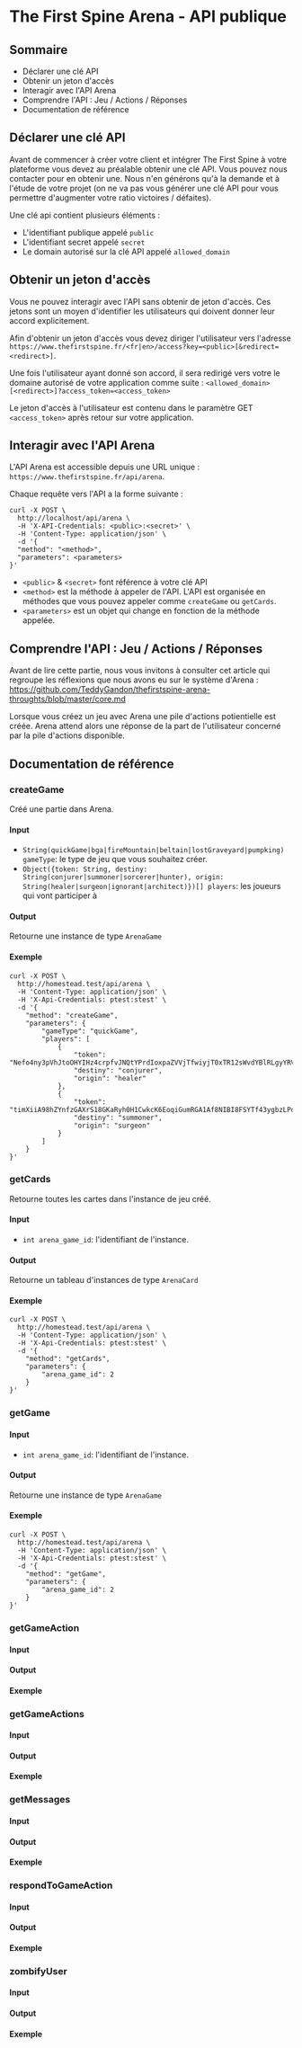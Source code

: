 # The First Spine Arena - API publique

## Sommaire

- Déclarer une clé API
- Obtenir un jeton d'accès
- Interagir avec l'API Arena
- Comprendre l'API : Jeu / Actions / Réponses
- Documentation de référence

## Déclarer une clé API

Avant de commencer à créer votre client et intégrer The First Spine à votre plateforme vous devez au préalable obtenir une clé API. Vous pouvez nous contacter pour en obtenir une. Nous n'en générons qu'à la demande et à l'étude de votre projet (on ne va pas vous générer une clé API pour vous permettre d'augmenter votre ratio victoires / défaites).

Une clé api contient plusieurs éléments :
- L'identifiant publique appelé `public`
- L'identifiant secret appelé `secret`
- Le domain autorisé sur la clé API appelé `allowed_domain`

## Obtenir un jeton d'accès

Vous ne pouvez interagir avec l'API sans obtenir de jeton d'accès. Ces jetons sont un moyen d'identifier les utilisateurs qui doivent donner leur accord explicitement.

Afin d'obtenir un jeton d'accès vous devez diriger l'utilisateur vers l'adresse `https://www.thefirstspine.fr/<fr|en>/access?key=<public>[&redirect=<redirect>]`. 

Une fois l'utilisateur ayant donné son accord, il sera redirigé vers votre le domaine autorisé de votre application comme suite : `<allowed_domain>[<redirect>]?access_token=<access_token>`

Le jeton d'accès à l'utilisateur est contenu dans le paramètre GET `<access_token>` après retour sur votre application.

## Interagir avec l'API Arena

L'API Arena est accessible depuis une URL unique : `https://www.thefirstspine.fr/api/arena`.

Chaque requête vers l'API a la forme suivante :

```curl
curl -X POST \
  http://localhost/api/arena \
  -H 'X-API-Credentials: <public>:<secret>' \
  -H 'Content-Type: application/json' \
  -d '{
  "method": "<method>",
  "parameters": <parameters>
}'
```

- `<public>` & `<secret>` font référence à votre clé API
- `<method>` est la méthode à appeler de l'API. L'API est organisée en méthodes que vous pouvez appeler comme `createGame` ou `getCards`.
- `<parameters>` est un objet qui change en fonction de la méthode appelée.

## Comprendre l'API : Jeu / Actions / Réponses

Avant de lire cette partie, nous vous invitons à consulter cet article qui regroupe les réflexions que nous avons eu sur le système d'Arena : https://github.com/TeddyGandon/thefirstspine-arena-throughts/blob/master/core.md

Lorsque vous créez un jeu avec Arena une pile d'actions potientielle est créée. Arena attend alors une réponse de la part de l'utilisateur concerné par la pile d'actions disponible.

## Documentation de référence

### createGame

Créé une partie dans Arena.

#### Input

- `String(quickGame|bga|fireMountain|beltain|lostGraveyard|pumpking) gameType`: le type de jeu que vous souhaitez créer.
- `Object({token: String, destiny: String(conjurer|summoner|sorcerer|hunter), origin: String(healer|surgeon|ignorant|architect)})[] players`: les joueurs qui vont participer à 

#### Output

Retourne une instance de type `ArenaGame`

#### Exemple

```curl
curl -X POST \
  http://homestead.test/api/arena \
  -H 'Content-Type: application/json' \
  -H 'X-Api-Credentials: ptest:stest' \
  -d '{
	"method": "createGame",
	"parameters": {
		"gameType": "quickGame",
		"players": [
			{
				"token": "Nefo4ny3pVhJtoOHYIHz4crpfvJNQtYPrdIoxpaZVVjTfwiyjT0xTR12sWvdYBlRLgyYRVPOOZwBB8X6xXF0KG5RZxskzc27Qa25",
				"destiny": "conjurer",
				"origin": "healer"
			},
			{
				"token": "timXiiA98hZYnfzGAXrS18GKaRyh0H1CwkcK6EoqiGumRGA1Af8NIBI8FSYTf43ygbzLPqzJO3GnOP8u45xpBxT5pTAjz9AQTfvh",
				"destiny": "summoner",
				"origin": "surgeon"
			}
		]
	}
}'
```

### getCards

Retourne toutes les cartes dans l'instance de jeu créé.

#### Input

- `int arena_game_id`: l'identifiant de l'instance.

#### Output

Retourne un tableau d'instances de type `ArenaCard`

#### Exemple

```curl
curl -X POST \
  http://homestead.test/api/arena \
  -H 'Content-Type: application/json' \
  -H 'X-Api-Credentials: ptest:stest' \
  -d '{
	"method": "getCards",
	"parameters": {
		"arena_game_id": 2
	}
}'
```

### getGame

#### Input

- `int arena_game_id`: l'identifiant de l'instance.

#### Output

Retourne une instance de type `ArenaGame`

#### Exemple

```curl
curl -X POST \
  http://homestead.test/api/arena \
  -H 'Content-Type: application/json' \
  -H 'X-Api-Credentials: ptest:stest' \
  -d '{
	"method": "getGame",
	"parameters": {
		"arena_game_id": 2
	}
}'
```

### getGameAction

#### Input

#### Output

#### Exemple

### getGameActions

#### Input

#### Output

#### Exemple

### getMessages

#### Input

#### Output

#### Exemple

### respondToGameAction

#### Input

#### Output

#### Exemple

### zombifyUser

#### Input

#### Output

#### Exemple
